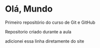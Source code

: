 # Olá, Mundo
 Primeiro repositório do curso de Git e GitHub

Repositorio criado durante a aula

adicionei essa linha diretamente do site
